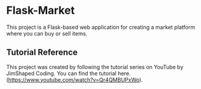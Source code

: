 # Flask-Market

This project is a Flask-based web application for creating a market platform where you can buy or sell items.

## Tutorial Reference

This project was created by following the tutorial series on YouTube by JimShaped Coding. You can find the tutorial here. (https://www.youtube.com/watch?v=Qr4QMBUPxWo).



